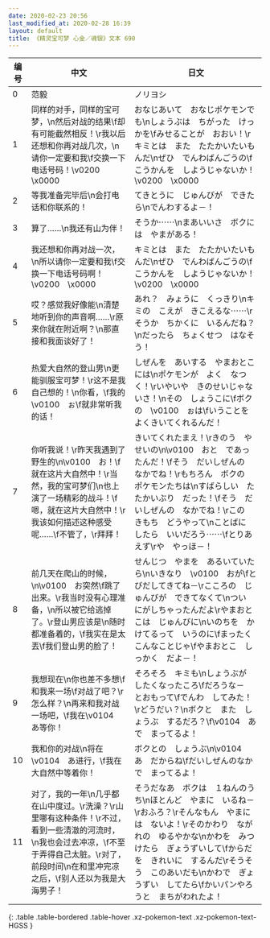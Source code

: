```yaml
---
date: 2020-02-23 20:56
last_modified_at: 2020-02-28 16:39
layout: default
title: 《精灵宝可梦 心金／魂银》文本 690
---
```

| 编号 | 中文 | 日文 |
| ---- | ---- | ---- |
| 0 | 范毅 | ノリヨシ |
| 1 | 同样的对手，同样的宝可梦，\n然后对战的结果\f却有可能截然相反！\r我以后还想和你再对战几次，\n请你一定要和我\f交换一下电话号码！\v0200　\x0000 | おなじあいて　おなじポケモンでも\nしょうぶは　ちがった　けっかを\fみせることが　おおい！\rキミとは　また　たたかいたいもんだ\nぜひ　でんわばんごうの\fこうかんを　しようじゃないか！\v0200　\x0000 |
| 2 | 等我准备完毕后\n会打电话和你联系的！ | てきとうに　じゅんびが　できたら\nでんわするよ－！ |
| 3 | 算了……\n我还有山为伴！ | そうか⋯⋯\nまあいいさ　ボクには　やまがある！ |
| 4 | 我还想和你再对战一次，\n所以请你一定要和我\f交换一下电话号码啊！\v0200　\x0000 | キミとは　また　たたかいたいもんだ\nぜひ　でんわばんごうの\fこうかんを　しようじゃないか！\v0200　\x0000 |
| 5 | 哎？感觉我好像能\n清楚地听到你的声音啊……\r原来你就在附近啊？\n那直接和我面谈好了！ | あれ？　みょうに　くっきり\nキミの　こえが　きこえるな⋯⋯\rそうか　ちかくに　いるんだね？\nだったら　ちょくせつ　はなそう！ |
| 6 | 热爱大自然的登山男\n更能驯服宝可梦！\r这不是我自己想的！\n你看，\f我的\v0100　ぉ\f就非常听我的话！ | しぜんを　あいする　やまおとこには\nポケモンが　よく　なつく！\rいやいや　きのせいじゃないさ！\nその　しょうこに\fボクの　\v0100　ぉは\fいうことを　よくきいてくれるんだ！ |
| 7 | 你听我说！\r昨天我遇到了野生的\n\v0100　お！\f就在这片大自然中！\r当然，我的宝可梦们\n也上演了一场精彩的战斗！\f嗯，就在这片大自然中！\r我该如何描述这种感受呢……\f不管了，\r拜拜！ | きいてくれたまえ！\rきのう　やせいの\n\v0100　おと　であったんだ！\fそう　だいしぜんの　なかでね！\rもちろん　ボクの　ポケモンたちは\nすばらしい　たたかいぶり　だった！\fそう　だいしぜんの　なかでね！\rこの　きもち　どうやって\nことばに　したら　いいだろう⋯⋯\fとりあえず\rや　やっほ－！ |
| 8 | 前几天在爬山的时候，\n\v0100　お突然\f跳了出来。\r我当时没有心理准备，\n所以被它给逃掉了。\r登山男应该是\n随时都准备着的，\f我实在是太丟\f我们登山男的脸了！ | せんじつ　やまを　あるいていたら\nいきなり　\v0100　おが\fとびだしてきてね－\rこころの　じゅんびが　できてなくて\nつい　にがしちゃったんだよ\rやまおとこは　じゅんびに\nいのちを　かけてるって　いうのに\fまったく　こんなことじゃ\fやまおとこ　しっかく　だよ－！ |
| 9 | 我想现在\n你也差不多想\f和我来一场\f对战了吧？\r怎么样？\n再来和我对战一场吧，\f我在\v0104　あ等你！ | そろそろ　キミも\nしょうぶが　したくなったころ\fだろうな－　とおもって\fでんわ　してみた！\rどうだい？\nボクと　また　しょうぶ　するだろ？\f\v0104　あで　まってるよ！ |
| 10 | 我和你的对战\n将在\v0104　あ进行，\f我在大自然中等着你！ | ボクとの　しょうぶ\n\v0104　あ　だからね\fだいしぜんのなかで　まってるよ！ |
| 11 | 对了，我的一年\n几乎都在山中度过。\r洗澡？\r山里哪有这种条件！\r不过，看到一些清澈的河流时，\n我也会过去冲凉，\f不至于弄得自己太脏。\r对了，前段时间\n在和里冲完凉之后，\f别人还以为我是大海男子！ | そうだなあ　ボクは　１ねんのうち\nほとんど　やまに　いるね－\rおふろ？\rそんなもん　やまには　ないよ！\rそのかわり　ながれの　ゆるやかな\nかわを　みつけたら　ぎょうずいして\fからだを　きれいに　するんだ\rそうそう　このあいだも\nかわで　ぎょうずい　してたら\fかいパンやろうと　まちがわれたよ！ |
{: .table .table-bordered .table-hover .xz-pokemon-text .xz-pokemon-text-HGSS }